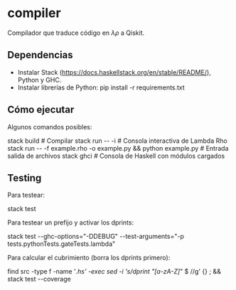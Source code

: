 # compiler

Compilador que traduce código en $\lambda\rho$ a Qiskit.

## Dependencias

- Instalar Stack (https://docs.haskellstack.org/en/stable/README/), Python y GHC.
- Instalar librerías de Python:
  pip install -r requirements.txt


## Cómo ejecutar

Algunos comandos posibles:

  stack build # Compilar
  stack run -- -i # Consola interactiva de Lambda Rho
  stack run -- -f example.rho  -o example.py && python example.py  # Entrada salida de archivos
  stack ghci # Consola de Haskell con módulos cargados



## Testing

Para testear:

  stack test


Para testear un prefijo y activar los dprints:

  stack test --ghc-options="-DDEBUG" --test-arguments="-p tests.pythonTests.gateTests.lambda"  


Para calcular el cubrimiento (borra los dprints primero):

  find src -type f -name '*.hs' -exec sed -i 's/dprint "[a-zA-Z]*" \$ //g' {} \; && stack test --coverage

